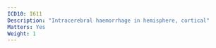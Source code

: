 ```yaml
---
ICD10: I611
Description: "Intracerebral haemorrhage in hemisphere, cortical"
Matters: Yes
Weight: 1
---
```

